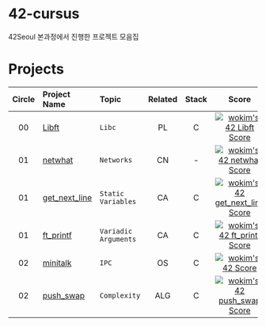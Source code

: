 # 42-cursus
42Seoul 본과정에서 진행한 프로젝트 모음집 

# Projects

| Circle | Project Name |   Topic   | Related | Stack | Score |
| :----: | :----------- | :-------------| :---: | :---: | :---: |
| 00     | [Libft](https://github.com/kim-wonjin/42-cursus) | `Libc` | PL | C | [![wokim's 42 Libft Score](https://badge42.herokuapp.com/api/project/sshin/Libft)](https://github.com/JaeSeoKim/badge42) |
| 01     | [netwhat](https://github.com/kim-wonjin/42-cursus) | `Networks` |   CN   | - | [![wokim's 42 netwhat Score](https://badge42.herokuapp.com/api/project/sshin/netwhat)](https://github.com/JaeSeoKim/badge42) |
| 01     | [get_next_line](https://github.com/kim-wonjin/42-cursus) | `Static Variables` | CA | C | [![wokim's 42 get_next_line Score](https://badge42.herokuapp.com/api/project/sshin/get_next_line)](https://github.com/JaeSeoKim/badge42) |
| 01     | [ft_printf](https://github.com/kim-wonjin/42-cursus) | `Variadic Arguments` | CA | C | [![wokim's 42 ft_printf Score](https://badge42.herokuapp.com/api/project/sshin/ft_printf)](https://github.com/JaeSeoKim/badge42) |
| 02     | [minitalk](https://github.com/kim-wonjin/42-cursus) | `IPC` | OS | C | [![wokim's 42 Score](https://badge42.herokuapp.com/api/project/sshin/minitalk)](https://github.com/JaeSeoKim/badge42) |
| 02     | [push_swap](https://github.com/kim-wonjin/42-cursus) | `Complexity` | ALG | C | [![wokim's 42 push_swap Score](https://badge42.herokuapp.com/api/project/sshin/push_swap)](https://github.com/JaeSeoKim/badge42) |

